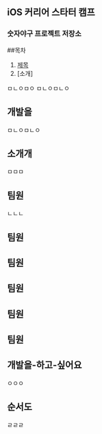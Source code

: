 ## iOS 커리어 스타터 캠프

### 숫자야구 프로젝트 저장소


##목차
1. [제목](#개발을-하고-싶어요)
2. [소개]

ㅁㄴㅇㅁㅇ
ㅁㄴㅇㅁㄴㅇ

## 개발을

ㅁㄴㅇㅁㄴㅇ

## 소개개

ㅁㅁㅁ

## 팀원
ㄴㄴㄴ
## 팀원

## 팀원

## 팀원

## 팀원

## 팀원

## 개발을-하고-싶어요
ㅇㅇㅇ

## 순서도
ㄹㄹㄹ

